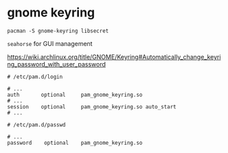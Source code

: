 # gnome keyring

`pacman -S gnome-keyring libsecret`

`seahorse` for GUI management

https://wiki.archlinux.org/title/GNOME/Keyring#Automatically_change_keyring_password_with_user_password

```
# /etc/pam.d/login

# ...
auth       optional     pam_gnome_keyring.so
# ...
session    optional     pam_gnome_keyring.so auto_start
# ...
```

```
# /etc/pam.d/passwd

# ...
password    optional    pam_gnome_keyring.so
```
